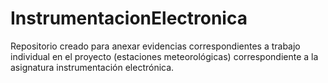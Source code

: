 # InstrumentacionElectronica
Repositorio creado para anexar evidencias correspondientes a trabajo individual en el proyecto (estaciones meteorológicas) correspondiente a la asignatura instrumentación electrónica.
